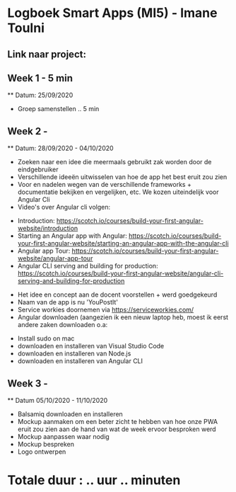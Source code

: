 # Logboek Smart Apps (MI5) - Imane Toulni
## Link naar project: 

## Week 1 - 5 min 
** Datum: 25/09/2020
* Groep samenstellen .. 5 min 

## Week 2 - 
** Datum: 28/09/2020 - 04/10/2020
* Zoeken naar een idee die meermaals gebruikt zak worden door de eindgebruiker
* Verschillende ideeën uitwisselen van hoe de app het best eruit zou zien
* Voor en nadelen wegen van de verschillende frameworks + documentatie bekijken en vergelijken, etc. We kozen uiteindelijk voor Angular Cli 
* Video's over Angular cli volgen: 
- Introduction: https://scotch.io/courses/build-your-first-angular-website/introduction
- Starting an Angular app with Angular: https://scotch.io/courses/build-your-first-angular-website/starting-an-angular-app-with-the-angular-cli
- Angular app Tour: https://scotch.io/courses/build-your-first-angular-website/angular-app-tour
- Angular CLI serving and building for production: https://scotch.io/courses/build-your-first-angular-website/angular-cli-serving-and-building-for-production
* Het idee en concept aan de docent voorstellen + werd goedgekeurd 
* Naam van de app is nu 'YouPostIt'
* Service workies doornemen via  https://serviceworkies.com/
* Angular downloaden (aangezien ik een nieuw laptop heb, moest ik eerst andere zaken downloaden o.a:
- Install sudo on mac
- downloaden en installeren van Visual Studio Code
- downloaden en installeren van Node.js
- downloaden en installeren van Angular CLI

## Week 3 - 
** Datum 05/10/2020 - 11/10/2020
* Balsamiq downloaden en installeren 
* Mockup aanmaken om een beter zicht te hebben van hoe onze PWA eruit zou zien aan de hand van wat de week ervoor besproken werd
* Mockup aanpassen waar nodig
* Mockup bespreken
* Logo ontwerpen

# Totale duur : .. uur .. minuten
